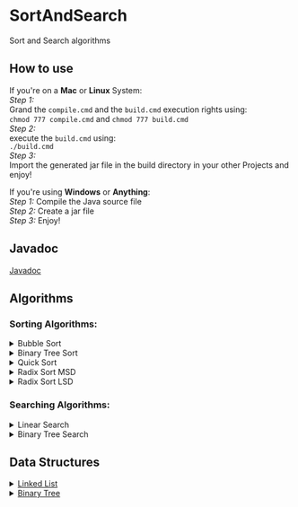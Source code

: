 # SortAndSearch
Sort and Search algorithms

## How to use
If you're on a **Mac** or **Linux** System:<br />
_Step 1:_<br />
Grand the ```compile.cmd``` and the ```build.cmd``` execution rights using:<br />
```chmod 777 compile.cmd``` and ```chmod 777 build.cmd```<br />
_Step 2:_<br />
execute the ```build.cmd``` using:<br />
```./build.cmd```<br />
_Step 3:_<br />
Import the generated jar file in the build directory in your other Projects and enjoy!

If you're using **Windows** or **Anything**:<br />
_Step 1:_ Compile the Java source file<br />
_Step 2:_ Create a jar file<br />
_Step 3:_ Enjoy!

## Javadoc
[Javadoc](https://severin-nitsche.github.io/SortAndSearch-Documentation/doc/severinnitsche/com/github/package-summary.html)

## Algorithms

### Sorting Algorithms:

<details>
  <summary>Bubble Sort</summary>
  <p>Bubble Sort works by going through a list and comparing adjacent elements and swapping them if unsorted. This procedure is repeated until the list is fully sorted.</p>
</details>
<details>
  <summary>Binary Tree Sort</summary>
  <p>Binary Tree Sort works by going through a list and inserting its elements into a tree structure, which, branching out from one root node, consists of several nodes that, besides one value, each keep two references: One to a node with a higher value, and anotherone to a node with a lower value. If one imagines the higher value references as branching out right and the lower value references as branching out left, themost right node in the newly populated tree includes the highest and the most left the lowest value. Knowing this its a breeze to desolve the tree and obtain a sorted list.</p>
</details>
<details>
  <summary>Quick Sort</summary>
  <p>Quick Sort works by choosing a pivot Element from the unsorted list and then creating two lists, one with all values that are lower than the pivot and another one with all values that are higher than the pivot. Quick Sort is then used on this lists again and the result of them is then concatenated to each other with the pivot in the middle. This recursive behavior will only be terminated when the list given to Quick Sort is fully sorted.</p>
</details>
<details>
  <summary>Radix Sort MSD</summary>
  <p>Radix Sort MSD works by grouping the values of a list together depending on their Most Significant Digit, theses groups are than grouped even further until there is no digit left. Then all the tiny Groups are concatenated in order again.</p>
</details>
<details>
  <summary>Radix Sort LSD</summary>
  <p>Radix Sort LSD works by grouping the values of a list together depending on their lowest significant digit. These emerged groups are then concatenated in order and the process is repeated with the next more significant digit.</p>
</details>

### Searching Algorithms:

<details>
  <summary>Linear Search</summary>
  <p>Linear Search works by going through a List and returning whenever the searched element is found.</p>
</details>
<details>
  <summary>Binary Tree Search</summary>
  <p>Binary Tree Search works by comparing the searched element with the current node (starting at the route) and from there going into the 'right' direction, eg. if the element is greater than the node Binary Search would traverse to the Node with the higher values.</p>
</details>

## Data Structures

<details>
  <summary><a href="https://severin-nitsche.github.io/SortAndSearch/SortAndSearch/doc/severinnitsche/com/github/SortAndSearch.LinkedList.html">Linked List</a> </summary>
  <p>A Linked List is a data structure that consists of several nodes that each contain a reference to the next element in the chain.</p>
</details>
<details>
  <summary><a href="https://severin-nitsche.github.io/SortAndSearch/SortAndSearch/doc/severinnitsche/com/github/SortAndSearch.BinaryTree.html">Binary Tree</a>
  </summary>
  <p>...a tree structure, which, branching out from one root node, consists of several nodes that, besides one value, each keep two references: One to a node with a higher value, and anotherone to a node with a lower value...</p>
</details>
